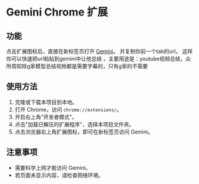 # Gemini Chrome 扩展

## 功能

点击扩展图标后，直接在新标签页打开 [Gemini](https://gemini.google.com/)。
并复制你前一个tab的url。 这样你可以快速把url粘贴到gemini中让他总结
，主要用途是：youtube视频总结，众所周知除g家模型总结视频都是需要字幕的，只有g家的不需要

## 使用方法

1. 克隆或下载本项目到本地。
2. 打开 Chrome，访问 `chrome://extensions/`。
3. 开启右上角"开发者模式"。
4. 点击"加载已解压的扩展程序"，选择本项目文件夹。
5. 点击浏览器右上角扩展图标，即可在新标签页访问 Gemini。

## 注意事项

- 需要科学上网才能访问 Gemini。
- 若页面未显示内容，请检查网络环境。
